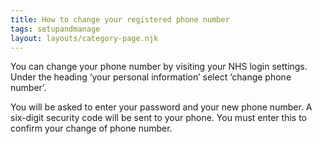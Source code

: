 ```yaml
---
title: How to change your registered phone number
tags: setupandmanage
layout: layouts/category-page.njk
---
```

You can change your phone number by visiting your NHS login settings. Under the heading ‘your personal information’ select ‘change phone number’.

You will be asked to enter your password and your new phone number. A six-digit security code will be sent to your phone. You must enter this to confirm your change of phone number.